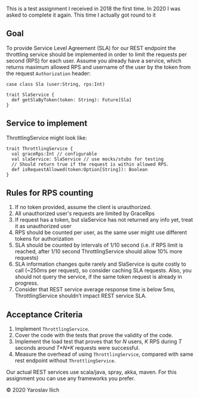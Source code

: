 This is a test assignment I received in 2018 the first time. In 2020 I was asked to complete it again. This time I actually got round to it

Goal
----
To provide Service Level Agreement (SLA) for our REST endpoint the
throttling service should be implemented in order to limit the requests per
second (RPS) for each user.
Assume you already have a service, which returns maximum allowed
RPS and username of the user by the token from the request
`Authorization` header:

```
case class Sla (user:String, rps:Int)

trait SlaService {
  def getSlaByToken(token: String): Future[Sla]
}
```

Service to implement
---------
ThrottlingService might look like:
```
trait ThrottlingService {
  val graceRps:Int // configurable
  val slaService: SlaService // use mocks/stubs for testing
  // Should return true if the request is within allowed RPS.
  def isRequestAllowed(token:Option[String]): Boolean
}
```

Rules for RPS counting
-------
1. If no token provided, assume the client is unauthorized.
2. All unauthorized user's requests are limited by GraceRps
3. If request has a token, but slaService has not returned any info yet,
treat it as unauthorized user
4. RPS should be counted per user, as the same user might use
different tokens for authorization
5. SLA should be counted by intervals of 1/10 second (i.e. if RPS
limit is reached, after 1/10 second ThrottlingService should allow
10% more requests)
6. SLA information changes quite rarely and SlaService is quite
costly to call (~250ms per request), so consider caching SLA
requests. Also, you should not query the service, if the same token
request is already in progress.
7. Consider that REST service average response time is below 5ms,
ThrottlingService shouldn’t impact REST service SLA.

Acceptance Criteria
-------
1. Implement `ThrottlingService`.
2. Cover the code with the tests that prove the validity of the code.
3. Implement the load test that proves that for *N* users, *K* RPS during *T*
seconds around *T\*N\*K* requests were successful. 
4. Measure the
overhead of using `ThrottlingService`, compared with same
rest endpoint without `ThrottlingService`.

Our actual REST services use scala/java, spray, akka, maven.
For this assignment you can use any frameworks you prefer.

© 2020 Yaroslav Ilich